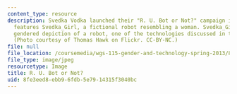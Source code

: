 ```yaml
---
content_type: resource
description: Svedka Vodka launched their "R. U. Bot or Not?" campaign in 2010. It
  features Svedka_Girl, a fictional robot resembling a woman. Svedka_Girl is a clearly
  gendered depiction of a robot, one of the technologies discussed in the course.
  (Photo courtesy of Thomas Hawk on Flickr. CC-BY-NC.)
file: null
file_location: /coursemedia/wgs-115-gender-and-technology-spring-2013/8fe3eed8ebb96fdb5e7914315f3040bc_wgs-115s13.jpg
file_type: image/jpeg
resourcetype: Image
title: R. U. Bot or Not?
uid: 8fe3eed8-ebb9-6fdb-5e79-14315f3040bc
---
```

